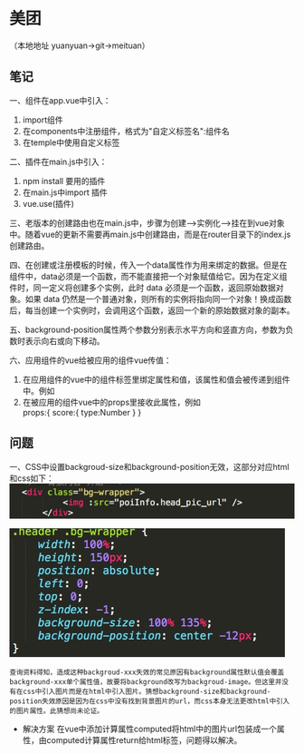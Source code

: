 # 美团
（本地地址 yuanyuan->git->meituan）

## 笔记
一、组件在app.vue中引入：
1. import组件
2. 在components中注册组件，格式为"自定义标签名":组件名
3. 在temple中使用自定义标签

二、插件在main.js中引入：
1. npm install 要用的插件
2. 在main.js中import 插件
3. vue.use(插件)

三、老版本的创建路由也在main.js中，步骤为创建-->实例化-->挂在到vue对象中。随着vue的更新不需要再main.js中创建路由，而是在router目录下的index.js创建路由。

四、在创建或注册模板的时候，传入一个data属性作为用来绑定的数据。但是在组件中，data必须是一个函数，而不能直接把一个对象赋值给它。因为在定义组件时，同一定义将创建多个实例，此时 data 必须是一个函数，返回原始数据对象。如果 data 仍然是一个普通对象，则所有的实例将指向同一个对象！换成函数后，每当创建一个实例时，会调用这个函数，返回一个新的原始数据对象的副本。

五、background-position属性两个参数分别表示水平方向和竖直方向，参数为负数时表示向右或向下移动。

六、应用组件的vue给被应用的组件vue传值：
1. 在应用组件的vue中的组件标签里绑定属性和值，该属性和值会被传递到组件中。例如 <app-star :score="poiInfo.wm_poi_score"></app-star>
2. 在被应用的组件vue中的props里接收此属性，例如   
   props:{
      score:{
        type:Number
      }
    }
## 问题
一、CSS中设置backgroud-size和background-position无效，这部分对应html和css如下：
![](https://github.com/Skye-0505/meituan/blob/master/issueimg/issue1.jpg)

![](https://github.com/Skye-0505/meituan/blob/master/issueimg/issue2.jpg)

    查询资料得知，造成这种backgroud-xxx失效的常见原因有background属性默认值会覆盖background-xxx单个属性值，故要将background改写为backgroud-image。但这里并没有在css中引入图片而是在html中引入图片。猜想background-size和background-position失效原因是因为在css中没有找到背景图片的url，而css本身无法更改html中引入的图片属性。此猜想尚未论证。

* 解决方案
在vue中添加计算属性computed将html中的图片url包装成一个属性，由computed计算属性return给html标签，问题得以解决。
